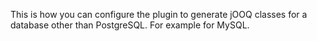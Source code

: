 This is how you can configure the plugin to generate jOOQ classes for a database other than PostgreSQL.
For example for MySQL.
